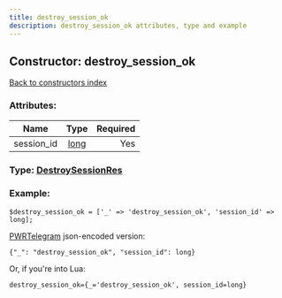 ```yaml
---
title: destroy_session_ok
description: destroy_session_ok attributes, type and example
---
```

## Constructor: destroy\_session\_ok  
[Back to constructors index](index.md)



### Attributes:

| Name     |    Type       | Required |
|----------|:-------------:|---------:|
|session\_id|[long](../types/long.md) | Yes|



### Type: [DestroySessionRes](../types/DestroySessionRes.md)


### Example:

```
$destroy_session_ok = ['_' => 'destroy_session_ok', 'session_id' => long];
```  

[PWRTelegram](https://pwrtelegram.xyz) json-encoded version:

```
{"_": "destroy_session_ok", "session_id": long}
```


Or, if you're into Lua:  


```
destroy_session_ok={_='destroy_session_ok', session_id=long}

```


